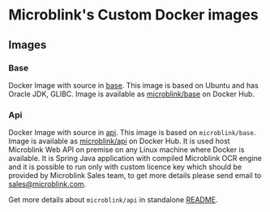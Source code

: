 # Microblink's Custom Docker images

## Images

### Base

Docker Image with source in [base](./base). This image is based on Ubuntu and has Oracle JDK, GLIBC. Image is available as [microblink/base](https://hub.docker.com/r/microblink/base) on Docker Hub.

### Api

Docker Image with source in [api](./api). This image is based on `microblink/base`. Image is available as [microblink/api](https://hub.docker.com/r/microblink/api) on Docker Hub. It is used host Microblink Web API on premise on any Linux machine where Docker is available. It is Spring Java application with compiled Microblink OCR engine and it is possible to run only with custom licence key which should be provided by Microblink Sales team, to get more details please send email to sales@microblink.com. 

Get more details about `microblink/api` in standalone [README](./api).
